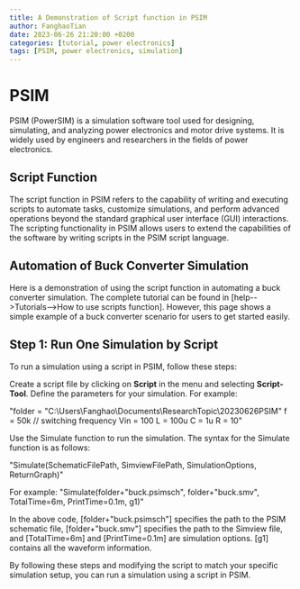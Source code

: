 ```yaml
---
title: A Demonstration of Script function in PSIM
author: FanghaoTian
date: 2023-06-26 21:20:00 +0200
categories: [tutorial, power electronics]
tags: [PSIM, power electronics, simulation]
---
```


# PSIM

PSIM (PowerSIM) is a simulation software tool used for designing, simulating, and analyzing power electronics and motor drive systems. It is widely used by engineers and researchers in the fields of power electronics.

## Script Function

The script function in PSIM refers to the capability of writing and executing scripts to automate tasks, customize simulations, and perform advanced operations beyond the standard graphical user interface (GUI) interactions. The scripting functionality in PSIM allows users to extend the capabilities of the software by writing scripts in the PSIM script language.

## Automation of Buck Converter Simulation

Here is a demonstration of using the script function in automating a buck converter simulation. The complete tutorial can be found in [help-->Tutorials-->How to use scripts function]. However, this page shows a simple example of a buck converter scenario for users to get started easily.

## Step 1: Run One Simulation by Script

To run a simulation using a script in PSIM, follow these steps:

Create a script file by clicking on **Script** in the menu and selecting **Script-Tool**. Define the parameters for your simulation. For example:

"folder = "C:\Users\Fanghao\Documents\ResearchTopic\20230626PSIM\"
f = 50k  // switching frequency
Vin = 100
L = 100u
C = 1u
R = 10"

Use the Simulate function to run the simulation. The syntax for the Simulate function is as follows:

"Simulate(SchematicFilePath, SimviewFilePath, SimulationOptions, ReturnGraph)"

For example:
"Simulate(folder+"buck.psimsch", folder+"buck.smv", TotalTime=6m, PrintTime=0.1m, g1)"

In the above code, [folder+"buck.psimsch"] specifies the path to the PSIM schematic file, [folder+"buck.smv"] specifies the path to the Simview file, and [TotalTime=6m] and [PrintTime=0.1m] are simulation options. [g1] contains all the waveform information.

By following these steps and modifying the script to match your specific simulation setup, you can run a simulation using a script in PSIM.


